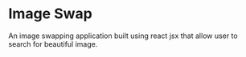 # Image Swap

An image swapping application built using react jsx that allow user to search for beautiful image.
